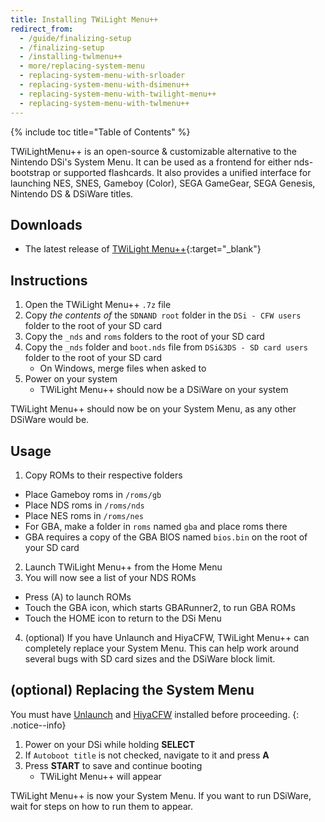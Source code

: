 ```yaml
---
title: Installing TWiLight Menu++
redirect_from:
  - /guide/finalizing-setup
  - /finalizing-setup
  - /installing-twlmenu++
  - more/replacing-system-menu
  - replacing-system-menu-with-srloader
  - replacing-system-menu-with-dsimenu++
  - replacing-system-menu-with-twilight-menu++
  - replacing-system-menu-with-twlmenu++
---
```


{% include toc title="Table of Contents" %}

TWiLightMenu++ is an open-source & customizable alternative to the Nintendo DSi's System Menu. It can be used as a frontend for either nds-bootstrap or supported flashcards. It also provides a unified interface for launching NES, SNES, Gameboy (Color), SEGA GameGear, SEGA Genesis, Nintendo DS & DSiWare titles.

## Downloads

- The latest release of [TWiLight Menu++](https://github.com/DS-Homebrew/TWiLightMenu/releases){:target="_blank"}

## Instructions

1. Open the TWiLight Menu++ `.7z` file
2. Copy *the contents of* the `SDNAND root` folder in the `DSi - CFW users` folder to the root of your SD card
3. Copy the `_nds` and `roms` folders to the root of your SD card
4. Copy the `_nds` folder and `boot.nds` file from `DSi&3DS - SD card users` folder to the root of your SD card
    - On Windows, merge files when asked to
5. Power on your system
    - TWiLight Menu++ should now be a DSiWare on your system

TWiLight Menu++ should now be on your System Menu, as any other DSiWare would be.

## Usage

1. Copy ROMs to their respective folders
  - Place Gameboy roms in `/roms/gb`
  - Place NDS roms in `/roms/nds`
  - Place NES roms in `/roms/nes`
  - For GBA, make a folder in `roms` named `gba` and place roms there
  - GBA requires a copy of the GBA BIOS named `bios.bin` on the root of your SD card
2. Launch TWiLight Menu++ from the Home Menu
3. You will now see a list of your NDS ROMs
  - Press (A) to launch ROMs
  - Touch the GBA icon, which starts GBARunner2, to run GBA ROMs
  - Touch the HOME icon to return to the DSi Menu
4. (optional) If you have Unlaunch and HiyaCFW, TWiLight Menu++ can completely replace your System Menu. This can help work around several bugs with SD card sizes and the DSiWare block limit.

## (optional) Replacing the System Menu

You must have [Unlaunch](/guide/installing-unlaunch/) and [HiyaCFW](/guide/installing-hiyacfw/) installed before proceeding.
{: .notice--info}

1. Power on your DSi while holding **SELECT**
2. If `Autoboot title` is not checked, navigate to it and press **A**
3. Press **START** to save and continue booting
    - TWiLight Menu++ will appear

TWiLight Menu++ is now your System Menu. If you want to run DSiWare, wait for steps on how to run them to appear.
